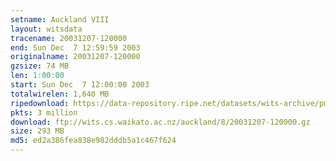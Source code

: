 ```yaml
---
setname: Auckland VIII
layout: witsdata
tracename: 20031207-120000
end: Sun Dec  7 12:59:59 2003
originalname: 20031207-120000
gzsize: 74 MB
len: 1:00:00
start: Sun Dec  7 12:00:00 2003
totalwirelen: 1,640 MB
ripedownload: https://data-repository.ripe.net/datasets/wits-archive/pma/long/auck/8//20031207-120000.gz
pkts: 3 million
download: ftp://wits.cs.waikato.ac.nz/auckland/8/20031207-120000.gz
size: 293 MB
md5: ed2a386fea838e982dddb5a1c467f624
---
```

